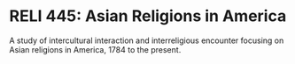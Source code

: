 # RELI 445: Asian Religions in America

A study of intercultural interaction and interreligious encounter focusing on Asian religions in America, 1784 to the present.
